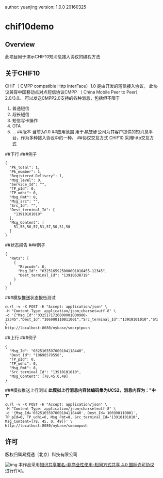 author: yuanjing
version: 1.0.0 20160325


# chif10demo
## Overview
此项目用于演示CHIF10短消息接入协议的编程方法
## 关于CHIF10

CHIF（ CMPP compatible Http InterFace）1.0
是由开发的短信接入协议，
此协议兼容中国移动点对点短信协议CMPP （ China Mobile Peer to Peer）2.0/3.0。
可以发送CMPP2.0支持的各种消息，包括但不限于
1. 普通短信
2. 超长短信
3. 短信写卡操作
4. OTA
5. ...
##版本
当前为1.0
##应用范围
用于*易捷通* 公司为其客户提供的短消息平台，作为多种接入协议中的一种。
##协议交互方式
CHIF10 采用http交互方式

##下行
###例子
```
{
  "Pk_total": 1,
  "Pk_number": 1,
  "Registered_Delivery": 1,
  "Msg_level": 0,
  "Service_Id": "",
  "TP_pId": 0,
  "TP_udhi": 0,
  "Msg_Fmt": 0,
  "Msg_src": "",
  "Src_Id": "",
  "Dest_terminal_Id": [
    "13910101010"
  ],
  "Msg_Content": [
    51,55,50,57,51,57,50,51,50
  ]
}
```

##状态报告
###例子
```
{
  "Rets": [
    {
      "Rspcode": 0,
      "Msg_Id": "0325165925000001016455-12345",
      "Dest_terminal_Id": "13910638719"
    }
  ]
}
```
###模拟推送状态报告测试
```
curl -v -X POST -H "Accept: application/json" \
-H "Content-Type: application/json;charset=utf-8" \
-d '{"Msg_Id":"0325171726000001000908-12345","Dest_Id":"106900110011001","Src_terminal_Id":"13910101010","Stat":"DELIVRD"}' \
http://localhost:8080/mybase/smsrptpush
```



##上行
###例子
```
{
  "Msg_Id": "0325165507000104118440",
  "Dest_Id": "10690570558",
  "TP_pId": 0,
  "TP_udhi": 0,
  "Msg_Fmt": 8,
  "Src_terminal_Id": "13910101010",
  "Msg_Content": [78,45,0,49]
}
```
###模拟推送上行测试
**此模拟上行消息内容体编码集为UCS2，消息内容为："中1"**
```
curl -v -X POST -H "Accept: application/json" \                        
-H "Content-Type: application/json;charset=utf-8" \
-d '{Msg_Id='0325165507000104118440', Dest_Id='106900110001', TP_pId=0, TP_udhi=0, Msg_Fmt=8, Src_terminal_Id='13910101010', Msg_Content=[78, 45, 0, 49]}' \
http://localhost:8080/mybase/smsmopush
```

## 许可
版权归属易捷通（北京）科技有限公司

![img](https://i.creativecommons.org/l/by-nc-sa/4.0/88x31.png)
本作品采用[知识共享署名-非商业性使用-相同方式共享 4.0 国际许可协议](http://creativecommons.org/licenses/by-nc-sa/4.0/)进行许可。
